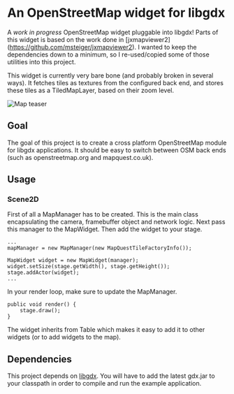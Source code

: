 # An OpenStreetMap widget for libgdx

A _work in progress_ OpenStreetMap widget pluggable into libgdx!  Parts
of this widget is based on the work done in [jxmapviewer2]
(https://github.com/msteiger/jxmapviewer2). I wanted to keep the
dependencies down to a minimum, so I re-used/copied some of those
utilities into this project.

This widget is currently very bare bone (and probably broken in several
ways). It fetches tiles as textures from the configured back end, and
stores these tiles as a TiledMapLayer, based on their zoom level.

![Map teaser](http://mehl.no/maps/teaser.png "teaser!")

## Goal

The goal of this project is to create a cross platform OpenStreetMap
module for libgdx applications. It should be easy to switch between OSM
back ends (such as openstreetmap.org and mapquest.co.uk).

## Usage

### Scene2D

First of all a MapManager has to be created. This is the main class
encapsulating the camera, framebuffer object and network logic. Next
pass this manager to the MapWidget. Then add the widget to your stage.

    ...
    mapManager = new MapManager(new MapQuestTileFactoryInfo());

    MapWidget widget = new MapWidget(manager);
    widget.setSize(stage.getWidth(), stage.getHeight());
    stage.addActor(widget);
    ...

In your render loop, make sure to update the MapManager.

    public void render() {
        stage.draw();
    }

The widget inherits from Table which makes it easy to add it to other
widgets (or to add widgets to the map).

## Dependencies

This project depends on [libgdx](https://github.com/libgdx/). You will
have to add the latest gdx.jar to your classpath in order to compile and
run the example application.
